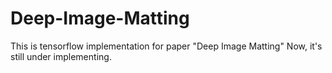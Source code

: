 # Deep-Image-Matting
This is tensorflow implementation for paper "Deep Image Matting"
Now, it's still under implementing.

